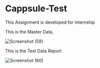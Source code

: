 # Cappsule-Test
This Assignment is developed for internship

This is the Master Data, 

![Screenshot (59)](https://user-images.githubusercontent.com/59733255/235061939-d9970d25-876d-4f1a-a771-02bd3467b71f.png)

This is the Test Data Report

![Screenshot (60)](https://user-images.githubusercontent.com/59733255/235062004-eac4ee0c-17f4-4759-95d4-11d681b06ed8.png)
